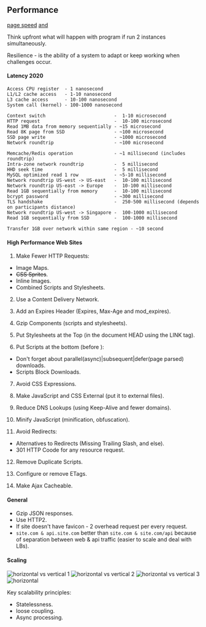 Performance
-

[page speed](www.bytecheck.com) [and](www.webpagetest.org)

Think upfront what will happen with program if run 2 instances simultaneously.

Resilience - is the ability of a system to adapt or keep working when challenges occur.

#### Latency 2020

````
Access CPU register  - 1 nanosecond
L1/L2 cache access   - 1-10 nanosecond
L3 cache access      - 10-100 nanosecond
System call (kernel) - 100-1000 nanosecond

Context switch                         -  1-10 microsecond
HTTP request                           -  10-100 microsecond
Read 1MB data from memory sequentially - ~15 microsecond
Read 8K page from SSD                  - ~100 microsecond
SSD page write                         - ~1000 microsecond
Network roundtrip                      - ~100 microsecond

Memcache/Redis operation               - ~1 millisecond (includes roundtrip)
Intra-zone network roundtrip           -  5 millisecond
HHD seek time                          -  5 millisecond
MySQL optimized read 1 row             - ~5-10 millisecond
Network roundtrip US-west -> US-east   -  10-100 millisecond
Network roundtrip US-east -> Europe    -  10-100 millisecond
Read 1GB sequentially from memory      -  10-100 millisecond
bcrypt password                        - ~300 millisecond
TLS handshake                          -  250-500 millisecond (depends on participants distance)
Network roundtrip US-west -> Singapore -  100-1000 millisecond
Read 1GB sequentially from SSD         -  100-1000 millisecond

Transfer 1GB over network within same region - ~10 second
````

#### High Performance Web Sites

1. Make Fewer HTTP Requests:
  * Image Maps.
  * ~~CSS Sprites~~.
  * Inline Images.
  * Combined Scripts and Stylesheets.

2. Use a Content Delivery Network.

3. Add an Expires Header (Expires, Max-Age and mod_expires).

4. Gzip Components (scripts and stylesheets).

5. Put Stylesheets at the Top (in the document HEAD using the LINK tag).

6. Put Scripts at the bottom (before </body>):
  * Don't forget about parallel(async)|subsequent|defer(page parsed) downloads.
  * Scripts Block Downloads.

7. Avoid CSS Expressions.

8. Make JavaScript and CSS External (put it to external files).

9. Reduce DNS Lookups (using Keep-Alive and fewer domains).

10. Minify JavaScript (minification, obfuscation).

11. Avoid Redirects:
  * Alternatives to Redirects (Missing Trailing Slash, and else).
  * 301 HTTP Coode for any resource request.

12. Remove Duplicate Scripts.

13. Configure or remove ETags.

14. Make Ajax Cacheable.

#### General

* Gzip JSON responses.
* Use HTTP2.
* If site doesn't have favicon - 2 overhead request per every request.
* `site.com & api.site.com` better than `site.com & site.com/api`
  because of separation between web & api traffic (easier to scale and deal with LBs).

#### Scaling

![horizontal vs vertical 1](https://gist.github.com/cn0047/2c63c4b626be598166d5bce28b82552e/raw/633cd2dd905093aa584c2dc2fe44678804e96d14/1.2.jpeg)
![horizontal vs vertical 2](https://gist.github.com/cn0047/2c63c4b626be598166d5bce28b82552e/raw/633cd2dd905093aa584c2dc2fe44678804e96d14/1.jpeg)
![horizontal vs vertical 3](https://gist.github.com/cn0047/2c63c4b626be598166d5bce28b82552e/raw/633cd2dd905093aa584c2dc2fe44678804e96d14/2.jpeg)
![horizontal](https://gist.github.com/cn0047/2c63c4b626be598166d5bce28b82552e/raw/633cd2dd905093aa584c2dc2fe44678804e96d14/3.jpeg)

Key scalability principles:
* Statelessness.
* loose coupling.
* Async processing.
